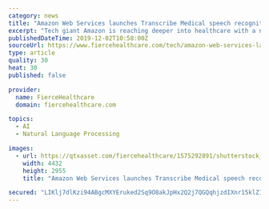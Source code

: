 ```yaml
---
category: news
title: "Amazon Web Services launches Transcribe Medical speech recognition service for clinicians"
excerpt: "Tech giant Amazon is reaching deeper into healthcare with a new speech recognition service for clinical documentation. At its Re:Invent conference in Las Vegas Monday, Amazon Web Services announced the launch of Amazon Transcribe Medical to convert ..."
publishedDateTime: 2019-12-02T10:58:00Z
sourceUrl: https://www.fiercehealthcare.com/tech/amazon-web-services-launches-transcribe-medical-speech-recognition-service-for-clinicians
type: article
quality: 30
heat: 30
published: false

provider:
  name: FierceHealthcare
  domain: fiercehealthcare.com

topics:
  - AI
  - Natural Language Processing

images:
  - url: https://qtxasset.com/fiercehealthcare/1575292891/shutterstock_1083512990.jpg/shutterstock_1083512990.jpg?z3zuh99e9y1fwksPgMgicHN2E7EI02Y0
    width: 4432
    height: 2955
    title: "Amazon Web Services launches Transcribe Medical speech recognition service for clinicians"

secured: "LIKlj7dlKzi94ABgcMXYEruked2Sq9O8akJpHx2Q2j7QGQqhjzdIXnr15klZ1INCS10FPqW8ubO/UC6WEsK7FqOUBg9DiS8Rjr87iodTi4uRxco6Tc422ogomRnZkd+TrbPI1bD6DEJoPlykAdMrnQaAtedesUB8hfhakt/m15tT04iEvdnr3PkmwAmY3YVW3dqSrfwyyqJf0+jGIQTa19XABpXa8Tu1R8BMAyCQ3PgkWWU6fyPt6ISlaValYSmcG1XlXesCh1ynqKDovlnpcQ==;h3Kjx0w45H3JFOszi4ZC6Q=="
---
```


